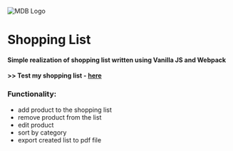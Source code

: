 ![MDB Logo](https://mdbootstrap.com/img/Marketing/general/logo/medium/mdb-r.png)

# Shopping List

#### Simple realization of shopping list written using Vanilla JS and Webpack

**>> Test my shopping list - [here](https://shopping-list-dmytro.netlify.app)**

### Functionality:

- add product to the shopping list
- remove product from the list
- edit product
- sort by category
- export created list to pdf file
